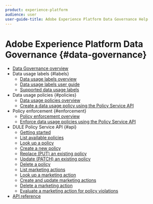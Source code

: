 ```yaml
---
product: experience-platform
audience: user
user-guide-title: Adobe Experience Platform Data Governance Help
---
```


# Adobe Experience Platform Data Governance {#data-governance}

* [Data Governance overview](home.md)
* Data usage labels {#labels}
  * [Data usage labels overview]()
  * [Data usage labels user guide](https://www.adobe.io/apis/experienceplatform/home/dule/duleservices.html#!api-specification/markdown/narrative/tutorials/dule/dule_working_with_labels.md)
  * [Supported data usage labels](https://www.adobe.io/apis/experienceplatform/home/dule/duleservices.html#!api-specification/markdown/narrative/technical_overview/data_governance/dule_supported_labels.md)
* Data usage policies {#policies}
  * [Data usage policies overview]()
  * [Create a data usage policy using the Policy Service API](https://www.adobe.io/apis/experienceplatform/home/dule/duleservices.html#!api-specification/markdown/narrative/tutorials/dule/create_a_dule_policy_tutorial.md)
* Policy enforcement {#enforcement}
  * [Policy enforcement overview]()
  * [Enforce data usage policies using the Policy Service API](https://www.adobe.io/apis/experienceplatform/home/dule/duleservices.html#!api-specification/markdown/narrative/tutorials/dule/create_a_dule_policy_tutorial.md)
* DULE Policy Service API {#api}
  * [Getting started](https://www.adobe.io/apis/experienceplatform/home/dule/duleservices.html#!api-specification/markdown/narrative/technical_overview/data_governance/dule_policy_service_developer_guide.md)
  * [List available policies]()
  * [Look up a policy]()
  * [Create a new policy]()
  * [Replace (PUT) an existing policy]()
  * [Update (PATCH) an existing policy]()
  * [Delete a policy]()
  * [List marketing actions]()
  * [Look up a marketing action]()
  * [Create and update marketing actions]()
  * [Delete a marketing action]()
  * [Evaluate a marketing action for policy violations]()
* [API reference](https://www.adobe.io/apis/experienceplatform/home/api-reference.html#!acpdr/swagger-specs/dule-policy-service.yaml)